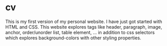 # cv

This is my first version of my personal website. I have just got started with HTML and CSS. This website explores tags like header, paragraph, image, anchor, order/unorder list, table element, ... in addition to css selectors which explores background-colors with other styling properties. 
